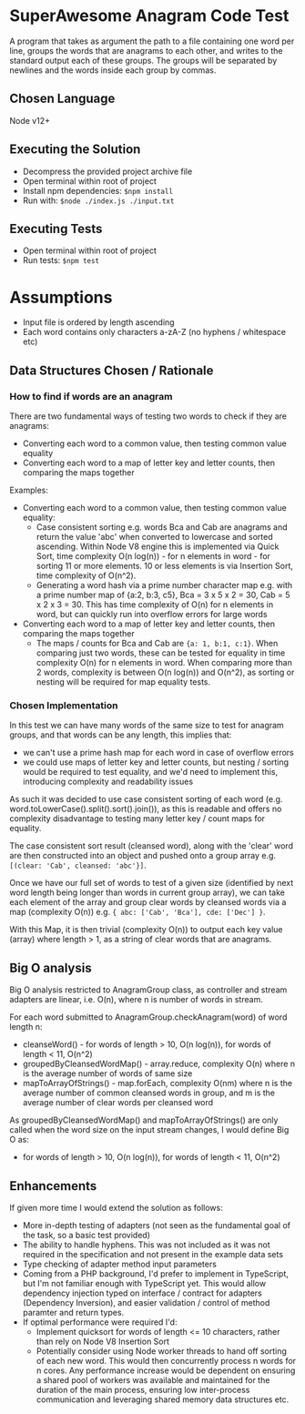 # SuperAwesome Anagram Code Test

A program that takes as argument the path to a file containing one word per line, groups the words that are anagrams to each other, and writes to the standard output each of these groups.
The groups will be separated by newlines and the words inside each group by commas.

## Chosen Language
Node v12+

## Executing the Solution
* Decompress the provided project archive file
* Open terminal within root of project
* Install npm dependencies: `$npm install`
* Run with: `$node ./index.js ./input.txt`

## Executing Tests
* Open terminal within root of project
* Run tests: `$npm test`

# Assumptions
* Input file is ordered by length ascending
* Each word contains only characters a-zA-Z (no hyphens / whitespace etc)

## Data Structures Chosen / Rationale
### How to find if words are an anagram
There are two fundamental ways of testing two words to check if they are anagrams:
* Converting each word to a common value, then testing common value equality
* Converting each word to a map of letter key and letter counts, then comparing the maps together

Examples:
* Converting each word to a common value, then testing common value equality:
  * Case consistent sorting e.g. words Bca and Cab are anagrams and return the value 'abc' when converted to lowercase and sorted ascending. Within Node V8 engine this is implemented via Quick Sort, time complexity O(n log(n)) - for n elements in word - for sorting 11 or more elements. 10 or less elements is via Insertion Sort, time complexity of O(n^2).
  * Generating a word hash via a prime number character map e.g. with a prime number map of {a:2, b:3, c5}, Bca = 3 x 5 x 2 = 30, Cab = 5 x 2 x 3 = 30. This has time complexity of O(n) for n elements in word, but can quickly run into overflow errors for large words
* Converting each word to a map of letter key and letter counts, then comparing the maps together
  * The maps / counts for Bca and Cab are `{a: 1, b:1, c:1}`. When comparing just two words, these can be tested for equality in time complexity O(n) for n elements in word. When comparing more than 2 words, complexity is between O(n log(n)) and O(n^2), as sorting or nesting will be required for map equality tests.

### Chosen Implementation
In this test we can have many words of the same size to test for anagram groups, and that words can be any length, this implies that:
* we can't use a prime hash map for each word in case of overflow errors
* we could use maps of letter key and letter counts, but nesting / sorting would be required to test equality, and we'd need to implement this, introducing complexity and readability issues 

As such it was decided to use case consistent sorting of each word (e.g. word.toLowerCase().split().sort().join()), as this is readable and offers no complexity disadvantage to testing many letter key / count maps for equality.

The case consistent sort result (cleansed word), along with the 'clear' word are then constructed into an object and pushed onto a group array e.g. `[(clear: 'Cab', cleansed: 'abc'}]`.

Once we have our full set of words to test of a given size (identified by next word length being longer than words in current group array), we can take each element of the array and group clear words by cleansed words via a map (complexity O(n)) e.g. `{ abc: ['Cab', 'Bca'], cde: ['Dec'] }`.

With this Map, it is then trivial (complexity O(n)) to output each key value (array) where length > 1, as a string of clear words that are anagrams.

## Big O analysis
Big O analysis restricted to AnagramGroup class, as controller and stream adapters are linear, i.e. O(n), where n is number of words in stream.

For each word submitted to AnagramGroup.checkAnagram(word) of word length n:
* cleanseWord() - for words of length > 10, O(n log(n)), for words of length < 11, O(n^2)
* groupedByCleansedWordMap() - array.reduce, complexity O(n) where n is the average number of words of same size
* mapToArrayOfStrings() - map.forEach, complexity O(nm) where n is the average number of common cleansed words in group, and m is the average number of clear words per cleansed word

As groupedByCleansedWordMap() and mapToArrayOfStrings() are only called when the word size on the input stream changes, I would define Big O as:
* for words of length > 10, O(n log(n)), for words of length < 11, O(n^2)
 

## Enhancements
If given more time I would extend the solution as follows:
* More in-depth testing of adapters (not seen as the fundamental goal of the task, so a basic test provided)
* The ability to handle hyphens. This was not included as it was not required in the specification and not present in the example data sets
* Type checking of adapter method input parameters
* Coming from a PHP background, I'd prefer to implement in TypeScript, but I'm not familiar enough with TypeScript yet. This would allow dependency injection typed on interface / contract for adapters (Dependency Inversion), and easier validation / control of method paramter and return types.
* If optimal performance were required I'd:
  * Implement quicksort for words of length <= 10 characters, rather than rely on Node V8 Insertion Sort
  * Potentially consider using Node worker threads to hand off sorting of each new word. This would then concurrently process n words for n cores. Any performance increase would be dependent on ensuring a shared pool of workers was available and maintained for the duration of the main process, ensuring low inter-process communication and leveraging shared memory data structures etc.
    